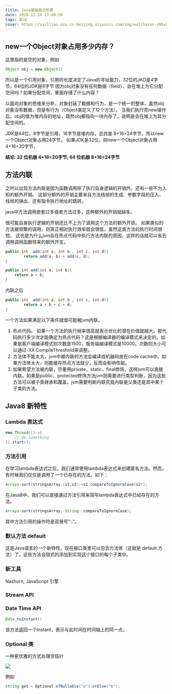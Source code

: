 ```yaml
---
title: Java基础面试积累
date: 2020-12-24 17:09:58
tags: 面试
cover: https://sailliao.oss-cn-beijing.aliyuncs.com/img/wallhaven-z86v5w.jpg
---
```


## new一个Object对象占用多少内存？
这里指的是空的对象，例如 
```java
Object obj = new Object()
```
所以是一个引用对象，引用的长度决定了Java的寻址能力，32位的JKD是4字节，64位的JDK是8字节
因为obj对象没有任何数据（field），会在堆上为它分配空间吗？如果分配空间，里面存储了什么内容？

以面向对象的思维来分析，对象封装了数据和行为，是一个统一的整体，虽然obj对象没有数据，但是有行为（Object类定义了12个方法）。
当我们执行完new操作后，obj的值为堆内存的地址，既然obj都指向一块内存了，说明是会在堆上为其分配空间的。

JDK是64位，8字节是引用，16字节是堆内存，总共是 8+16=24字节，所以new一个Object对象占用24字节。
如果JDK是32位，则new一个Object对象占用4+16=20字节，

**结论: 32 位机器 4+16=20字节; 64 位机器 8+16=24字节**


## 方法内联

之所以出现方法内联是因为函数调用除了执行自身逻辑的开销外，还有一些不为人知的额外开销。
这部分额外的开销主要来自方法栈帧的生成、参数字段的压入、栈帧的弹出、还有指令执行地址的跳转。

java中方法调用嵌套过多或者方法过多，这种额外的开销就越多。

很可能自身执行逻辑的开销还比不上为了调用这个方法的额外开锁。
如果类似的方法被频繁的调用，则真正相对执行效率就会很低，虽然这类方法的执行时间很短。
这也是为什么jvm会在热点代码中执行方法内联的原因，这样的话就可以省去调用调用函数带来的额外开支。

```java
public int  add(int a, int b , int c, int d){
        return add(a, b) + add(c, d);
}

public int add(int a, int b){
    return a + b;
}
```

内联之后

```java
public int  add(int a, int b , int c, int d){
        return a + b + c + d;
}
```

一个方法如果满足以下条件就很可能被jvm内联。
1. 热点代码。 如果一个方法的执行频率很高就表示优化的潜在价值就越大。那代码执行多少次才能确定为热点代码？这是根据编译器的编译模式来决定的。如果是客户端编译模式则次数是1500，服务端编译模式是10000。次数的大小可以通过-XX:CompileThreshold来调整。
2. 方法体不能太大，jvm中被内联的方法会编译成机器码放在code cache中。如果方法体太大，则能缓存热点方法就少，反而会影响性能。
3. 如果希望方法被内联，尽量用private、static、final修饰，这样jvm可以直接内联。如果是public、protected修饰方法jvm则需要进行类型判断，因为这些方法可以被子类继承和覆盖，jvm需要判断内联究竟内联是父类还是其中某个子类的方法。


## Java8 新特性

### Lambda 表达式

```java
new Thread(()->{
    // do something
}).start();
```

### 方法引用
在学习lambda表达式之后，我们通常使用lambda表达式来创建匿名方法。然而，有时候我们仅仅是调用了一个已存在的方法。如下：
```java
Arrays.sort(stringsArray,(s1,s2)->s1.compareToIgnoreCase(s2));
```
在Java8中，我们可以直接通过方法引用来简写lambda表达式中已经存在的方法。
```java
Arrays.sort(stringsArray, String::compareToIgnoreCase);
```
其中方法引用的操作符是双冒号"::"。

### 默认方法 default

这是Java语言的一个新特性，现在接口类里可以包含方法体（这就是 default 方法）了。这些方法会隐式的添加到实现这个接口的每个子类中。

### 新工具
Nashorn, JavaScript 引擎 

### Stream API
### Date Time API
```java
Date.toInstant()
```
该方法返回一个Instant，表示与此时间在时间​​轴上的同一点。

### Optional 类
一种更优雅的方式处理空指针

![](1.png)

例如

```java
String get = Optional.ofNullable("a").orElse("b");
```
